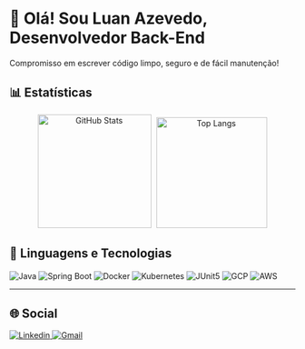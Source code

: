 # 👋 Olá! Sou Luan Azevedo, Desenvolvedor Back-End

Compromisso em escrever código limpo, seguro e de fácil manutenção!

## 📊 Estatísticas

<div align="center"">
  <img 
    height="200" 
    style="padding-right: 5px;" 
    src="https://github-readme-stats.vercel.app/api?username=Luan-Pinheiro&show_icons=true&theme=merko&include_all_commits=true&locale=pt-br" 
    alt="GitHub Stats"
  />
  <img 
    height="195"
    src="https://github-readme-stats.vercel.app/api/top-langs/?username=Luan-Pinheiro&theme=merko&layout=compact&custom_title=Tecnologias&langs_count=9" 
    alt="Top Langs"
  />
</div>

## 🤖 Linguagens e Tecnologias

<div style="display: inline_block">
    <img align="center" alt="Java" src="https://img.shields.io/badge/Java-C34127?style=for-the-badge&logo=openjdk&logoColor=white">
    <img align="center" alt="Spring Boot" src="https://img.shields.io/badge/Spring Boot-2E4A23?style=for-the-badge&logo=spring-boot&logoColor=6DB33F">
    <img align="center" alt="Docker" src="https://img.shields.io/badge/Docker-2496ED?style=for-the-badge&logo=docker&logoColor=white">
    <img align="center" alt="Kubernetes" src="https://img.shields.io/badge/Kubernetes-326CE5?style=for-the-badge&logo=kubernetes&logoColor=white">
    <img align="center" alt="JUnit5" src="https://img.shields.io/badge/JUnit5-25A162?style=for-the-badge&logo=junit5&logoColor=white">
    <img align="center" alt="GCP" src="https://img.shields.io/badge/GCP-4285F4?style=for-the-badge&logo=googlecloud&logoColor=white">
    <img align="center" alt="AWS" src="https://img.shields.io/badge/AWS-FF9900?style=for-the-badge&logo=amazonaws&logoColor=white">
</div>

---

## 🌐 Social

<div>
  <a href="https://www.linkedin.com/in/luan-pinheiro-azevedo/" target="_blank">
    <img src="https://img.shields.io/badge/-LinkedIn-%230077B5?style=for-the-badge&logo=linkedin&logoColor=white" alt="Linkedin">
  </a>
  <a href="mailto:lpazevedodev@gmail.com" target="_blank">
    <img src="https://img.shields.io/badge/-Gmail-%23333?style=for-the-badge&logo=gmail&logoColor=white" alt="Gmail">
  </a>
</div>
